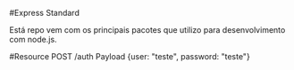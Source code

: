 #Express Standard

Está repo vem com os principais pacotes que utilizo para desenvolvimento com node.js.


#Resource
POST /auth
Payload {user: "teste", password: "teste"}